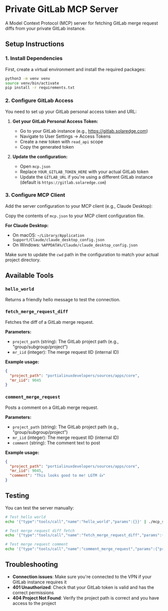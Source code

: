 # Private GitLab MCP Server

A Model Context Protocol (MCP) server for fetching GitLab merge request diffs from your private GitLab instance.

## Setup Instructions

### 1. Install Dependencies

First, create a virtual environment and install the required packages:

```bash
python3 -m venv venv
source venv/bin/activate
pip install -r requirements.txt
```

### 2. Configure GitLab Access

You need to set up your GitLab personal access token and URL:

1. **Get your GitLab Personal Access Token:**
   - Go to your GitLab instance (e.g., https://gitlab.solaredge.com)
   - Navigate to User Settings → Access Tokens
   - Create a new token with `read_api` scope
   - Copy the generated token

2. **Update the configuration:**
   - Open `mcp.json`
   - Replace `YOUR_GITLAB_TOKEN_HERE` with your actual GitLab token
   - Update the `GITLAB_URL` if you're using a different GitLab instance (default is `https://gitlab.solaredge.com`)

### 3. Configure MCP Client

Add the server configuration to your MCP client (e.g., Claude Desktop):

Copy the contents of `mcp.json` to your MCP client configuration file.

**For Claude Desktop:**
- On macOS: `~/Library/Application Support/Claude/claude_desktop_config.json`
- On Windows: `%APPDATA%/Claude/claude_desktop_config.json`

Make sure to update the `cwd` path in the configuration to match your actual project directory.

## Available Tools

### `hello_world`
Returns a friendly hello message to test the connection.

### `fetch_merge_request_diff`
Fetches the diff of a GitLab merge request.

**Parameters:**
- `project_path` (string): The GitLab project path (e.g., "group/subgroup/project")
- `mr_iid` (integer): The merge request IID (internal ID)

**Example usage:**
```json
{
  "project_path": "portialinuxdevelopers/sources/apps/core",
  "mr_iid": 9045
}
```

### `comment_merge_request`
Posts a comment on a GitLab merge request.

**Parameters:**
- `project_path` (string): The GitLab project path (e.g., "group/subgroup/project")
- `mr_iid` (integer): The merge request IID (internal ID)
- `comment` (string): The comment text to post

**Example usage:**
```json
{
  "project_path": "portialinuxdevelopers/sources/apps/core",
  "mr_iid": 9045,
  "comment": "This looks good to me! LGTM 👍"
}
```

## Testing

You can test the server manually:

```bash
# Test hello world
echo '{"type":"tools/call","name":"hello_world","params":{}}' | ./mcp_server.py

# Test merge request diff fetch
echo '{"type":"tools/call","name":"fetch_merge_request_diff","params":{"project_path":"your/project/path","mr_iid":123}}' | ./mcp_server.py

# Test merge request comment
echo '{"type":"tools/call","name":"comment_merge_request","params":{"project_path":"your/project/path","mr_iid":123,"comment":"Great work!"}}' | ./mcp_server.py
```

## Troubleshooting

- **Connection issues**: Make sure you're connected to the VPN if your GitLab instance requires it
- **401 Unauthorized**: Check that your GitLab token is valid and has the correct permissions
- **404 Project Not Found**: Verify the project path is correct and you have access to the project
